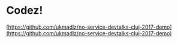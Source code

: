 #  Codez!

[https://github.com/ukmadlz/no-service-devtalks-cluj-2017-demo](https://github.com/ukmadlz/no-service-devtalks-cluj-2017-demo)
